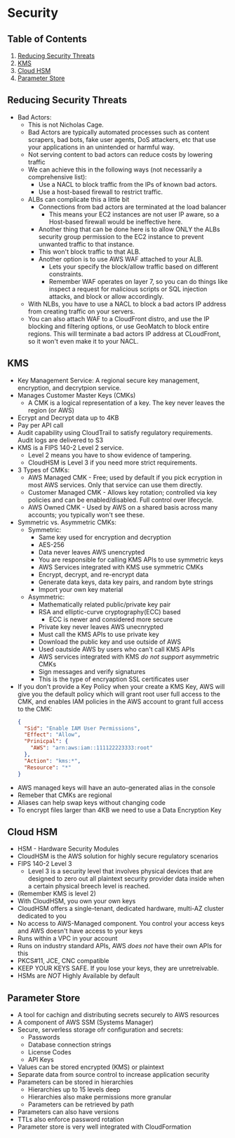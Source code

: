 # Security

## Table of Contents
1. [Reducing Security Threats](#reducing-security-threats)
2. [KMS](#kms)
3. [Cloud HSM](#cloud-hsm)
4. [Parameter Store](#parameter-store)

## Reducing Security Threats
* Bad Actors:
  * This is not Nicholas Cage.
  * Bad Actors are typically automated processes such as content scrapers, bad bots, fake user agents, DoS attackers, etc that use your applications in an unintended or harmful way. 
  * Not serving content to bad actors can reduce costs by lowering traffic
  * We can achieve this in the following ways (not necessarily a comprehensive list):
    * Use a NACL to block traffic from the IPs of known bad actors.
    * Use a host-based firewall to restrict traffic.
  * ALBs can complicate this a little bit
    * Connections from bad actors are terminated at the load balancer
      * This means your EC2 instances are not user IP aware, so a Host-based firewall would be ineffective here.
    * Another thing that can be done here is to allow ONLY the ALBs security group permission to the EC2 instance to prevent unwanted traffic to that instance. 
    * This won't block traffic to that ALB.
    * Another option is to use AWS WAF attached to your ALB.
      * Lets your specify the block/allow traffic based on different constraints.
      * Remember WAF operates on layer 7, so you can do things like inspect a request for malicious scripts or SQL injection attacks, and block or allow accordingly.
  * With NLBs, you have to use a NACL to block a bad actors IP address from creating traffic on your servers.
  * You can also attach WAF to a CloudFront distro, and use the IP blocking and filtering options, or use GeoMatch to block entire regions. This will terminate a bad actors IP address at CLoudFront, so it won't even make it to your NACL.

## KMS
* Key Management Service: A regional secure key management, encryption, and decrytpion service.
* Manages Customer Master Keys (CMKs)
  * A CMK is a logical representation of a key. The key never leaves the region (or AWS)
* Ecrypt and Decrypt data up to 4KB
* Pay per API call
* Audit capability using CloudTrail to satisfy regulatory requirements. Audit logs are delivered to S3
* KMS is a FIPS 140-2 Level 2 service.
  * Level 2 means you have to show evidence of tampering.
  * CloudHSM is Level 3 if you need more strict requirements.
* 3 Types of CMKs:
  * AWS Managed CMK - Free; used by default if you pick ecryption in most AWS services. Only that service can use them directly.
  * Customer Managed CMK - Allows key rotation; controlled via key policies and can be enabled/disabled. Full control over lifecycle.
  * AWS Owned CMK - Used by AWS on a shared basis across many accounts; you typically won't see these.
* Symmetric vs. Asymmetric CMKs:
  * Symmetric:
    * Same key used for encryption and decryption
    * AES-256
    * Data never leaves AWS unencrypted
    * You are responsible for calling KMS APIs to use symmetric keys
    * AWS Services integrated with KMS use symmetric CMKs
    * Encrypt, decrypt, and re-encrypt data
    * Generate data keys, data key pairs, and random byte strings
    * Import your own key material
  * Asymmetric:
    * Mathematically related public/private key pair
    * RSA and elliptic-curve cryptography(ECC) based
      * ECC is newer and considered more secure
    * Private key never leaves AWS unecnrypted
    * Must call the KMS APIs to use private key
    * Download the public key and use outside of AWS
    * Used oautside AWS by users who can't call KMS APIs 
    * AWS services integrated with KMS _do not support_  asymmetric CMKs
    * Sign messages and verify signatures
    * This is the type of encryaption SSL certificates user
* If you don't provide a Key Policy when your create a KMS Key, AWS will give you the default policy which will grant root user full access to the CMK, and enables IAM policies in the AWS account to grant full access to the CMK:
  ```json
  {
    "Sid": "Enable IAM User Permissions",
    "Effect": "Allow",
    "Prinicpal": {
      "AWS": "arn:aws:iam::111122223333:root"
    },
    "Action": "kms:*",
    "Resource": "*"
  }
  ```
* AWS managed keys will have an auto-generated alias in the console
* Remeber that CMKs are regional
* Aliases can help swap keys without changing code
* To encrypt files larger than 4KB we need to use a Data Encryption Key

## Cloud HSM
* HSM - Hardware Security Modules
* CloudHSM is the AWS solution for highly secure regulatory scenarios
* FIPS 140-2 Level 3
  * Level 3 is a security level that involves physical devices that are designed to zero out all plaintext security provider data inside when a certain physical breech level is reached.
* (Remember KMS is level 2)
* With CloudHSM, you own your own keys
* CloudHSM offers a single-tenant, dedicated hardware, multi-AZ cluster dedicated to you
* No access to AWS-Managed component. You control your access keys and AWS doesn't have access to your keys
* Runs within a VPC in your account
* Runs on industry standard APIs, AWS _does not_ have their own APIs for this
* PKCS#11, JCE, CNC compatible
* KEEP YOUR KEYS SAFE. If you lose your keys, they are unretreivable.
* HSMs are _NOT_ Highly Available by default

## Parameter Store
* A tool for cachign and distributing secrets securely to AWS resources
* A component of AWS SSM (Systems Manager)
* Secure, serverless storage ofr configuration and secrets:
  * Passwords
  * Database connection strings
  * License Codes
  * API Keys
* Values can be stored encrypted (KMS) or plaintext
* Separate data from source control to increase application security
* Parameters can be stored in hierarchies
  * Hierarchies up to 15 levels deep
  * Hierarchies also make permissions more granular
  * Parameters can be retrieved by path
* Parameters can also have versions
* TTLs also enforce password rotation
* Parameter store is very well integrated with CloudFormation

